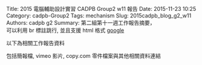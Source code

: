 Title: 2015 電腦輔助設計實習 CADPB Group2 w11 報告
Date: 2015-11-23 10:25
Category: cadpb-Group2
Tags: mechanism
Slug: 2015cadpb_blog_g2_w11
Authors: cadpb g2
Summary: 第二組第十一週工作報告摘要，<br />可以利用 br 標註跳行, 並且支援 html 格式 <a href="http://www.google.com">google</a>

以下為相關工作報告資料

包括簡報檔, vimeo 影片, copy.com 零件檔案與其他相關資料連結


